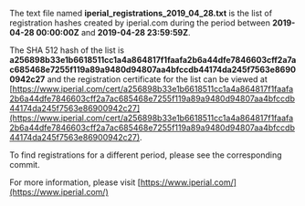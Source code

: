 The text file named **iperial_registrations_2019_04_28.txt** is the list of registration hashes created by iperial.com during the period between **2019-04-28 00:00:00Z** and **2019-04-28 23:59:59Z**.

The SHA 512 hash of the list is **a256898b33e1b6618511cc1a4a864817f1faafa2b6a44dfe7846603cff2a7ac685468e7255f119a89a9480d94807aa4bfccdb44174da245f7563e86900942c27** and the registration certificate for the list can be viewed at [https://www.iperial.com/cert/a256898b33e1b6618511cc1a4a864817f1faafa2b6a44dfe7846603cff2a7ac685468e7255f119a89a9480d94807aa4bfccdb44174da245f7563e86900942c27](https://www.iperial.com/cert/a256898b33e1b6618511cc1a4a864817f1faafa2b6a44dfe7846603cff2a7ac685468e7255f119a89a9480d94807aa4bfccdb44174da245f7563e86900942c27).

To find registrations for a different period, please see the corresponding commit.

For more information, please visit [https://www.iperial.com/](https://www.iperial.com/)
